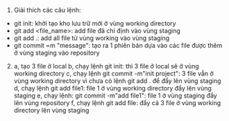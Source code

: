 1. Giải thích các câu lệnh:
- git init: khởi tạo kho lưu trữ mới ở vùng working directory
- git add <file_name>: add file đã chỉ định vào vùng staging
- git add .: add all file từ vùng working vào vùng staging
- git commit =m "message": tạo ra 1 phiên bản dựa vào các file được thêm ở vùng staging vào repository

2. a, tạo 3 file ở local
b, chạy lệnh git init: thì 3 file ở local sẽ ở vùng working directory
c, chạy lệnh git commit -m"init project": 3 file vẫn ở vùng working directory vì chưa có lệnh git add . để đẩy lên vùng staging
d, chạy lệnh git add file1: file 1 ở vùng working directory đẩy lên vùng staging
e, chạy lệnh: git commit -m"add file1": file 1 ở vùng staging đẩy lên vùng repository
f, chạy lệnh git add file: đẩy cả 3 file ở vùng working directory lên vùng staging